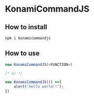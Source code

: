 # KonamiCommandJS

## How to install

```sh
npm i konamicommandjs
```

## How to use

```javascript
new KonamiCommandJS(<FUNCTION>)

/* or */

new KonamiCommandJS(() =>{
    alert("Hello world!!");
})
```
